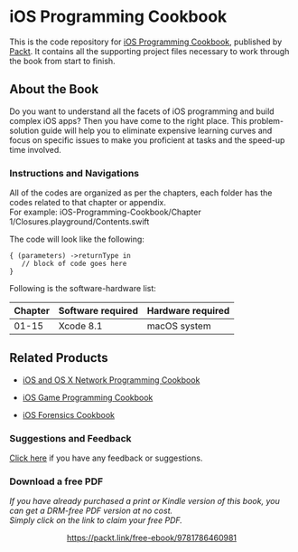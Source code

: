 


# iOS Programming Cookbook
This is the code repository for [iOS Programming Cookbook](https://www.packtpub.com/application-development/ios-programming-cookbook?utm_source=github&utm_medium=repository&utm_campaign=9781786460981), published by [Packt](https://www.packtpub.com/). It contains all the supporting project files necessary to work through the book from start to finish.
## About the Book
Do you want to understand all the facets of iOS programming and build complex iOS apps? Then you have come to the right place. This problem-solution guide will help you to eliminate expensive learning curves and focus on specific issues to make you proficient at tasks and the speed-up time involved.
### Instructions and Navigations
All of the codes are organized as per the chapters, each folder has the codes related to that chapter or appendix.                   
For example:  iOS-Programming-Cookbook/Chapter 1/Closures.playground/Contents.swift



The code will look like the following:
```
{ (parameters) ->returnType in 
   // block of code goes here 
}
```

Following is the software-hardware list:

| Chapter  | Software required | Hardware required | 
| ------------- | ------------- | ------------- | 
| 01-15 | Xcode 8.1 | macOS system | 

## Related Products
 
  
* [iOS and OS X Network Programming Cookbook](https://www.packtpub.com/application-development/ios-and-os-x-network-programming-cookbook?utm_source=github&utm_medium=repository&utm_campaign=9781849698085)
  
  
* [iOS Game Programming Cookbook](https://www.packtpub.com/game-development/ios-game-programming-cookbook?utm_source=github&utm_medium=repository&utm_campaign=9781784398255)
  
  
* [iOS Forensics Cookbook](https://www.packtpub.com/networking-and-servers/ios-forensics-cookbook?utm_source=github&utm_medium=repository&utm_campaign=9781783988464)
  
 

### Suggestions and Feedback
  
[Click here](https://docs.google.com/forms/d/e/1FAIpQLSe5qwunkGf6PUvzPirPDtuy1Du5Rlzew23UBp2S-P3wB-GcwQ/viewform) if you have any feedback or suggestions.
### Download a free PDF

 <i>If you have already purchased a print or Kindle version of this book, you can get a DRM-free PDF version at no cost.<br>Simply click on the link to claim your free PDF.</i>
<p align="center"> <a href="https://packt.link/free-ebook/9781786460981">https://packt.link/free-ebook/9781786460981 </a> </p>